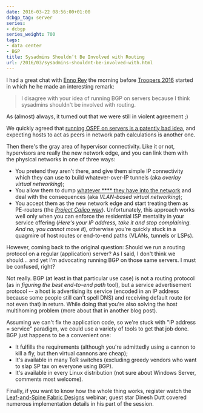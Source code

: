 ```yaml
---
date: 2016-03-22 08:56:00+01:00
dcbgp_tag: server
series:
- dcbgp
series_weight: 700
tags:
- data center
- BGP
title: Sysadmins Shouldn’t Be Involved with Routing
url: /2016/03/sysadmins-shouldnt-be-involved-with.html
---
```

I had a great chat with [Enno Rey](https://twitter.com/Enno_Insinuator) the morning before [Troopers 2016](https://www.troopers.de/troopers16/) started in which he he made an interesting remark:

> I disagree with your idea of running BGP on servers because I think sysadmins shouldn't be involved with routing.

As (almost) always, it turned out that we were still in violent agreement ;)
<!--more-->
We quickly agreed that [running OSPF on servers is a patently bad idea](http://blog.ipspace.net/2016/03/dont-run-ospf-with-your-customers.html), and expecting hosts to act as peers in network path calculations is another one.

Then there's the gray area of hypervisor connectivity. Like it or not, hypervisors are really the new network edge, and you can link them with the physical networks in one of three ways:

-   You pretend they aren't there, and give them simple IP connectivity which they can use to build whatever-over-IP tunnels (aka *overlay virtual networking*);
-   You allow them to dump [whatever \*\*\*\* they have into the network](http://blog.ipspace.net/2011/12/vmware-vswitch-baseline-of-simplicity.html) and deal with the consequences (aka *VLAN-based virtual networking*);
-   You accept them as the new network edge and start treating them as PE-routers (the [*Project Calico* way](http://blog.ipspace.net/2015/06/project-calico-is-it-any-good.html)). Unfortunately, this approach works well only when you can enforce the residential ISP mentality in your service offering (*Here's your IP address, take it and stop complaining. And no, you cannot move it*), otherwise you're quickly stuck in a quagmire of host routes or end-to-end paths (VLANs, tunnels or LSPs).

However, coming back to the original question: Should we run a routing protocol on a regular (application) server? As I said, I don't think we should... and yet I'm advocating running BGP on those same servers. I must be confused, right?

Not really. BGP (at least in that particular use case) is not a routing protocol (as in *figuring the best end-to-end path* tool), but a service advertisement protocol -- a host is advertising its service (encoded in an IP address because some people still can't spell DNS) and receiving default route (or not even that) in return. While doing that you're also solving the host multihoming problem (more about that in another blog post).

Assuming we can't fix the application code, so we're stuck with "IP address = service" paradigm, we could use a variety of tools to get that job done. BGP just happens to be a convenient one:

-   It fulfills the requirements (although you're admittedly using a cannon to kill a fly, but then virtual cannons are cheap);
-   It's available in many ToR switches (excluding greedy vendors who want to slap SP tax on everyone using BGP).
-   It's available in every Linux distribution (not sure about Windows Server, comments most welcome).

Finally, if you want to know how the whole thing works, register watch the [Leaf-and-Spine Fabric Designs](http://www.ipspace.net/Leaf-and-Spine_Fabric_Designs) webinar; guest star Dinesh Dutt covered numerous implementation details in his part of the session.
